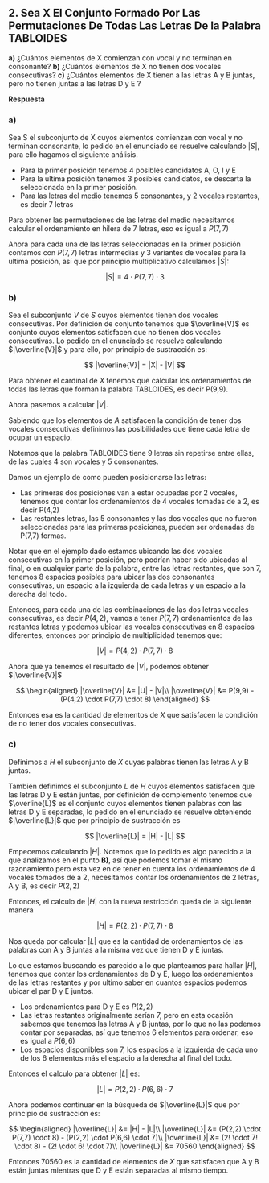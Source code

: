 ## 2. Sea X El Conjunto Formado Por Las Permutaciones De Todas Las Letras De la Palabra TABLOIDES

**a)** ¿Cuántos elementos de X comienzan con vocal y no terminan en consonante?
**b)** ¿Cuántos elementos de X no tienen dos vocales consecutivas?
**c)** ¿Cuántos elementos de X tienen a las letras A y B juntas, pero no tienen juntas a las letras D y E ?

**Respuesta**

### **a)**

Sea S el subconjunto de X cuyos elementos comienzan con vocal y no terminan consonante, lo pedido en el enunciado se resuelve calculando $|S|$, para ello hagamos el siguiente análisis.

- Para la primer posición tenemos 4 posibles candidatos A, O, I y E
- Para la ultima posición tenemos 3 posibles candidatos, se descarta la seleccionada en la primer posición.
- Para las letras del medio tenemos 5 consonantes, y 2 vocales restantes, es decir 7 letras

Para obtener las permutaciones de las letras del medio necesitamos calcular el ordenamiento en hilera de 7 letras, eso es igual a $P(7,7)$

Ahora para cada una de las letras seleccionadas en la primer posición contamos con $P(7,7)$ letras intermedias y 3 variantes de vocales para la ultima posición, así que por principio multiplicativo calculamos $|S|$:

$$
|S| = 4 \cdot P(7,7) \cdot 3
$$
### **b)**

Sea el subconjunto $V$ de $S$ cuyos elementos tienen dos vocales consecutivas. Por definición de conjunto tenemos que $\overline{V}$ es conjunto cuyos elementos satisfacen que no tienen dos vocales consecutivas. Lo pedido en el enunciado se resuelve calculando $|\overline{V}|$ y para ello, por principio de sustracción es:

$$
|\overline{V}| = |X| - |V|
$$

Para obtener el cardinal de $X$ tenemos que calcular los ordenamientos de todas las letras que forman la palabra TABLOIDES, es decir P(9,9).

Ahora pasemos a calcular $|V|$.

Sabiendo que los elementos de $A$ satisfacen la condición de tener dos vocales consecutivas definimos las posibilidades que tiene cada letra de ocupar un espacio.

Notemos que la palabra TABLOIDES tiene 9 letras sin repetirse entre ellas, de las cuales 4 son vocales y 5 consonantes.

Damos un ejemplo de como pueden posicionarse las letras:

- Las primeras dos posiciones van a estar ocupadas por 2 vocales, tenemos que contar los ordenamientos de 4 vocales tomadas de a 2, es decir P(4,2)
- Las restantes letras, las 5 consonantes y las dos vocales que no fueron seleccionadas para las primeras posiciones, pueden ser ordenadas de P(7,7) formas.

Notar que en el ejemplo dado estamos ubicando las dos vocales consecutivas en la primer posición, pero podrían haber sido ubicadas al final, o en cualquier parte de la palabra, entre las letras restantes, que son 7, tenemos 8 espacios posibles para ubicar las dos consonantes consecutivas, un espacio a la izquierda de cada letras y un espacio a la derecha del todo.

Entonces, para cada una de las combinaciones de las dos letras vocales consecutivas, es decir $P(4,2)$, vamos a tener $P(7, 7)$ ordenamientos de las restantes letras y podemos ubicar las vocales consecutivas en 8 espacios diferentes, entonces por principio de multiplicidad tenemos que:

$$
|V| = P(4,2) \cdot P(7,7) \cdot 8
$$

Ahora que ya tenemos el resultado de $|V|$, podemos obtener $|\overline{V}|$

$$  
\begin{aligned}
|\overline{V}| &= |U| - |V|\\
|\overline{V}| &= P(9,9) - (P(4,2) \cdot P(7,7) \cdot 8)
\end{aligned}
$$

Entonces esa es la cantidad de elementos de $X$ que satisfacen la condición de no tener dos vocales consecutivas.

### **c)**

Definimos a $H$ el subconjunto de $X$ cuyas palabras tienen las letras A y B juntas.

También definimos el subconjunto $L$ de $H$ cuyos elementos satisfacen que las letras D y E están juntas, por definición de complemento tenemos que $\overline{L}$ es el conjunto cuyos elementos tienen palabras con las letras D y E separadas, lo pedido en el enunciado se resuelve obteniendo $|\overline{L}|$ que por principio de sustracción es

$$
|\overline{L}| = |H| - |L|
$$

Empecemos calculando $|H|$. Notemos que lo pedido es algo parecido a la que analizamos en el punto **B)**, así que podemos tomar el mismo razonamiento pero esta vez en de tener en cuenta los ordenamientos de 4 vocales tomados de a 2, necesitamos contar los ordenamientos de 2 letras, A y B, es decir $P(2,2)$

Entonces, el calculo de $|H|$ con la nueva restricción queda de la siguiente manera

$$
|H| = P(2,2) \cdot P(7,7) \cdot 8
$$

Nos queda por calcular $|L|$ que es la cantidad de ordenamientos de las palabras con A y B juntas a la misma vez que tienen D y E juntas.

Lo que estamos buscando es parecido a lo que planteamos para hallar $|H|$, tenemos que contar los ordenamientos de D y E, luego los ordenamientos de las letras restantes y por ultimo saber en cuantos espacios podemos ubicar el par D y E juntos.

- Los ordenamientos para D y E es $P(2,2)$
- Las letras restantes originalmente serían 7, pero en esta ocasión sabemos que tenemos las letras A y B juntas, por lo que no las podemos contar por separadas, así que tenemos 6 elementos para ordenar, eso es igual a $P(6,6)$
- Los espacios disponibles son 7, los espacios a la izquierda de cada uno de los 6 elementos más el espacio a la derecha al final del todo.

Entonces el calculo para obtener $|L|$ es:

$$
|L| = P(2,2) \cdot P(6,6) \cdot 7
$$

Ahora podemos continuar en la búsqueda de $|\overline{L}|$ que por principio de sustracción es:

$$  
\begin{aligned}
|\overline{L}| &= |H| - |L|\\
|\overline{L}| &= (P(2,2) \cdot P(7,7) \cdot 8) - (P(2,2) \cdot P(6,6) \cdot 7)\\
|\overline{L}| &= (2! \cdot 7! \cdot 8) - (2! \cdot 6! \cdot 7)\\
|\overline{L}| &= 70560
\end{aligned}
$$

Entonces 70560 es la cantidad de elementos de $X$ que satisfacen que A y B están juntas mientras que D y E están separadas al mismo tiempo.

